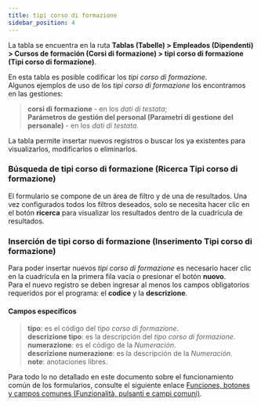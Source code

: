 ```yaml
---
title: tipi corso di formazione
sidebar_position: 4
---
```


La tabla se encuentra en la ruta **Tablas (Tabelle) > Empleados (Dipendenti) > Cursos de formación (Corsi di formazione) > tipi corso di formazione (Tipi corso di formazione)**.

En esta tabla es posible codificar los *tipi corso di formazione*.  
Algunos ejemplos de uso de los *tipi corso di formazione* los encontramos en las gestiones:  
> **corsi di formazione** - en los *dati di testata*;  
> **Parámetros de gestión del personal (Parametri di gestione del personale)** - en los *dati di testata*.

La tabla permite insertar nuevos registros o buscar los ya existentes para visualizarlos, modificarlos o eliminarlos.

### Búsqueda de tipi corso di formazione (Ricerca Tipi corso di formazione)

El formulario se compone de un área de filtro y de una de resultados. Una vez configurados todos los filtros deseados, solo se necesita hacer clic en el botón **ricerca** para visualizar los resultados dentro de la cuadrícula de resultados.

### Inserción de tipi corso di formazione (Inserimento Tipi corso di formazione)

Para poder insertar nuevos *tipi corso di formazione* es necesario hacer clic en la cuadrícula en la primera fila vacía o presionar el botón **nuovo**.  
Para el nuevo registro se deben ingresar al menos los campos obligatorios requeridos por el programa: el **codice** y la **descrizione**.

#### Campos específicos

> **tipo**: es el código del *tipo corso di formazione*.  
> **descrizione tipo**: es la descripción del *tipo corso di formazione*.  
> **numerazione**: es el código de la *Numeración*.  
> **descrizione numerazione**: es la descripción de la *Numeración*.  
> **note**: anotaciones libres.

Para todo lo no detallado en este documento sobre el funcionamiento común de los formularios, consulte el siguiente enlace [Funciones, botones y campos comunes (Funzionalità, pulsanti e campi comuni)](/docs/guide/common).